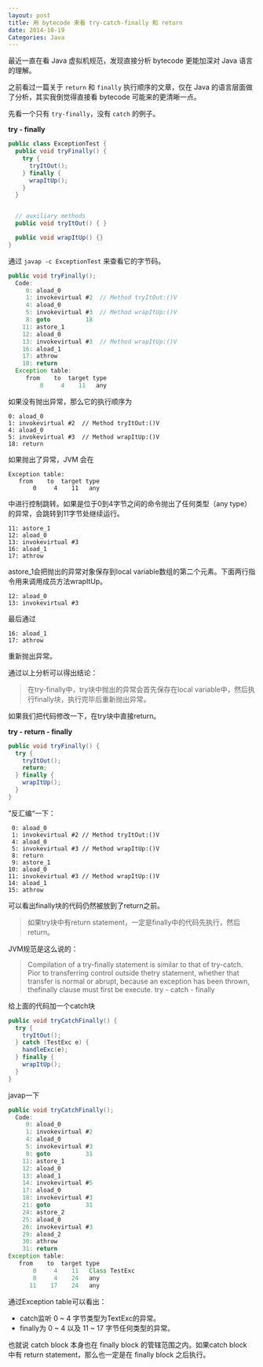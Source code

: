 ```yaml
---
layout: post
title: 用 bytecode 来看 try-catch-finally 和 return
date: 2014-10-19
Categories: Java
---
```


最近一直在看 Java 虚拟机规范，发现直接分析 bytecode 更能加深对 Java 语言的理解。

之前看过一篇关于 `return` 和 `finally` 执行顺序的文章，仅在 Java 的语言层面做了分析，其实我倒觉得直接看 bytecode 可能来的更清晰一点。

先看一个只有 `try-finally`，没有 `catch` 的例子。

**try - finally**

```java
public class ExceptionTest {
  public void tryFinally() {
    try {
      tryItOut();
    } finally {
      wrapItUp();
    }
  }


  // auxiliary methods
  public void tryItOut() { }

  public void wrapItUp() {}
}
```

通过 `javap -c ExceptionTest` 来查看它的字节码。

```java
public void tryFinally();
  Code:
     0: aload_0
     1: invokevirtual #2  // Method tryItOut:()V
     4: aload_0
     5: invokevirtual #3  // Method wrapItUp:()V
     8: goto          18
    11: astore_1
    12: aload_0
    13: invokevirtual #3  // Method wrapItUp:()V
    16: aload_1
    17: athrow
    18: return
  Exception table:
     from    to  target type
         0     4    11   any
```

如果没有抛出异常，那么它的执行顺序为

```
0: aload_0
1: invokevirtual #2  // Method tryItOut:()V
4: aload_0
5: invokevirtual #3  // Method wrapItUp:()V
18: return
```

如果抛出了异常，JVM 会在

```
Exception table:
   from    to  target type
       0     4    11   any
```

中进行控制跳转。如果是位于0到4字节之间的命令抛出了任何类型（any type）的异常，会跳转到11字节处继续运行。

```
11: astore_1
12: aload_0
13: invokevirtual #3
16: aload_1
17: athrow
```

astore_1会把抛出的异常对象保存到local variable数组的第二个元素。下面两行指令用来调用成员方法wrapItUp。

```
12: aload_0
13: invokevirtual #3
```

最后通过

```
16: aload_1
17: athrow
```

重新抛出异常。

通过以上分析可以得出结论：

> 在try-finally中，try块中抛出的异常会首先保存在local variable中，然后执行finally块，执行完毕后重新抛出异常。

如果我们把代码修改一下，在try块中直接return。

**try - return - finally**

```java
public void tryFinally() {
  try {
    tryItOut();
    return;
  } finally {
    wrapItUp();
  }
}
```

”反汇编“一下：

```
 0: aload_0
 1: invokevirtual #2 // Method tryItOut:()V
 4: aload_0
 5: invokevirtual #3 // Method wrapItUp:()V
 8: return
 9: astore_1
10: aload_0
11: invokevirtual #3 // Method wrapItUp:()V
14: aload_1
15: athrow
```

可以看出finally块的代码仍然被放到了return之前。
> 如果try块中有return statement，一定是finally中的代码先执行，然后return。

JVM规范是这么说的：

> Compilation of a try-finally statement is similar to that of try-catch. Pior to transferring control outside thetry statement, whether that transfer is normal or abrupt, because an exception has been thrown, thefinally clause must first be execute.
try - catch - finally

给上面的代码加一个catch块

```java
public void tryCatchFinally() {
  try {
    tryItOut();
  } catch (TestExc e) {
    handleExc(e);
  } finally {
    wrapItUp();
  }
}
```
javap一下

```java
public void tryCatchFinally();
  Code:
     0: aload_0
     1: invokevirtual #2
     4: aload_0
     5: invokevirtual #3
     8: goto          31
    11: astore_1
    12: aload_0
    13: aload_1
    14: invokevirtual #5                  
    17: aload_0
    18: invokevirtual #3
    21: goto          31
    24: astore_2
    25: aload_0
    26: invokevirtual #3
    29: aload_2
    30: athrow
    31: return
Exception table:
   from    to  target type
       0     4    11   Class TestExc
       0     4    24   any
      11    17    24   any
```

通过Exception table可以看出：

* catch监听 0 ~ 4 字节类型为TextExc的异常。
* finally为 0 ~ 4 以及 11 ~ 17 字节任何类型的异常。

也就说 catch block 本身也在 finally block 的管辖范围之内。如果catch block 中有 return statement，那么也一定是在 finally block 之后执行。
